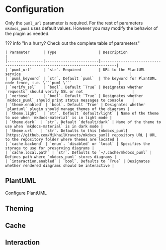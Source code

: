 # Configuration

Only the `puml_url` parameter is required.
For the rest of parameters `mkdocs_puml` uses default values.
However you may modify the behavior of the plugin as needed.

??? info "In a hurry? Check out the complete table of parameters"

    | Parameter      | Type                   | Description                                                                 |
    |----------------|------------------------|-----------------------------------------------------------------------------|
    | `puml_url`     | `str`. Required        | URL to the PlantUML service                                                 |
    | `puml_keyword` | `str`. Default `puml`  | The keyword for PlantUML code fence, i.e. \```puml \```                     |
    | `verify_ssl`   | `bool`. Default `True` | Designates whether `requests` should verify SSL or not                      |
    | `verbose`      | `bool`. Default `True` | Designates whether `mkdocs_puml` should print status messages to console    |
    | `theme.enabled` | `bool`. Default `True` | Designates whether `plantuml` plugin should manage themes of the diagrams |
    | `theme.light`  | `str`. Default `default/light` | Name of the theme to use when `mkdocs-material` is in light mode |
    | `theme.dark`  | `str`. Default `default/dark` | Name of the theme to use when `mkdocs-material` is in dark mode |
    | `theme.url`   | `str`. Defaults to this [mkdocs_puml](https://github.com/MikhailKravets/mkdocs_puml) repository URL | URL to the repository folder where themes are located |
    | `cache.backend` | `enum`. `disabled` or `local` | Specifies the storage to use for preserving diagrams |
    | `cache.local.path` | `str`. Defaults to `~/.cache/mkdocs_puml` | Defines path where `mkdocs_puml` stores diagrams |
    | `interaction.enabled` | `bool`. Defaults to `True` | Designates whether rendered diagrams should be interactive |

## PlantUML

Configure PlantUML

## Theming

## Cache

## Interaction

